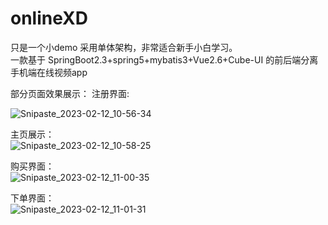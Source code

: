 # onlineXD
只是一个小demo 采用单体架构，非常适合新手小白学习。<br>
一款基于 SpringBoot2.3+spring5+mybatis3+Vue2.6+Cube-UI 的前后端分离手机端在线视频app

部分页面效果展示：
注册界面:
<br>


![Snipaste_2023-02-12_10-56-34](https://user-images.githubusercontent.com/81365742/218290365-2c0e9556-23aa-434d-b386-67719818f86d.png)
<br>

主页展示：
<br>
![Snipaste_2023-02-12_10-58-25](https://user-images.githubusercontent.com/81365742/218290434-72dc4737-6256-40d1-b77c-90b1c31092bf.png)
<br>

购买界面：
<br>
![Snipaste_2023-02-12_11-00-35](https://user-images.githubusercontent.com/81365742/218290480-33e444c7-daef-41cc-92ac-90722cb63e27.png)
<br>

下单界面：
<br>
![Snipaste_2023-02-12_11-01-31](https://user-images.githubusercontent.com/81365742/218290509-65206f72-bd89-4616-a691-c89a6e52a850.png)
<br>
